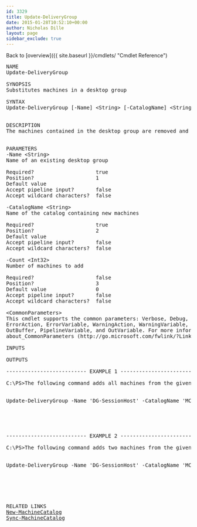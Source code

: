 ```yaml
---
id: 3329
title: Update-DeliveryGroup
date: 2015-01-28T10:52:10+00:00
author: Nicholas Dille
layout: page
sidebar_exclude: true
---
```

Back to [overview]({{ site.baseurl }}/cmdlets/ "Cmdlet Reference")

<pre class="">NAME
Update-DeliveryGroup

SYNOPSIS
Substitutes machines in a desktop group

SYNTAX
Update-DeliveryGroup [-Name] &lt;String&gt; [-CatalogName] &lt;String&gt; [[-Count] &lt;Int32&gt;] [&lt;CommonParameters&gt;]


DESCRIPTION
The machines contained in the desktop group are removed and new machines are added from the specified catalog


PARAMETERS
-Name &lt;String&gt;
Name of an existing desktop group

Required?                    true
Position?                    1
Default value
Accept pipeline input?       false
Accept wildcard characters?  false

-CatalogName &lt;String&gt;
Name of the catalog containing new machines

Required?                    true
Position?                    2
Default value
Accept pipeline input?       false
Accept wildcard characters?  false

-Count &lt;Int32&gt;
Number of machines to add

Required?                    false
Position?                    3
Default value                0
Accept pipeline input?       false
Accept wildcard characters?  false

&lt;CommonParameters&gt;
This cmdlet supports the common parameters: Verbose, Debug,
ErrorAction, ErrorVariable, WarningAction, WarningVariable,
OutBuffer, PipelineVariable, and OutVariable. For more information, see
about_CommonParameters (http://go.microsoft.com/fwlink/?LinkID=113216).

INPUTS

OUTPUTS

-------------------------- EXAMPLE 1 --------------------------

C:\PS&gt;The following command adds all machines from the given catalog to the specified desktop group


Update-DeliveryGroup -Name 'DG-SessionHost' -CatalogName 'MCS-SessionHost'





-------------------------- EXAMPLE 2 --------------------------

C:\PS&gt;The following command adds two machines from the given catalog to the specified desktop group


Update-DeliveryGroup -Name 'DG-SessionHost' -CatalogName 'MCS-SessionHost' -Count 2






RELATED LINKS
<a title="New-MachineCatalog" href="{{ site.baseurl }}/cmdlets/new-machinecatalog/">New-MachineCatalog</a>
<a title="Sync-MachineCatalog" href="{{ site.baseurl }}/cmdlets/sync-machinecatalog/">Sync-MachineCatalog</a>
</pre>